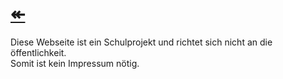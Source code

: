 # [↞](https://www.engineer66.tk)   

Diese Webseite ist ein Schulprojekt und richtet sich nicht an die öffentlichkeit.    
Somit ist kein Impressum nötig.     
   
